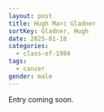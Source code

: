 ```yaml
---
layout: post
title: Hugh Marc Gladner
sortKey: Gladner, Hugh
date: 2025-01-18
categories:
  - class-of-1984
tags:
  - cancer
gender: male
---
```

E﻿ntry coming soon.